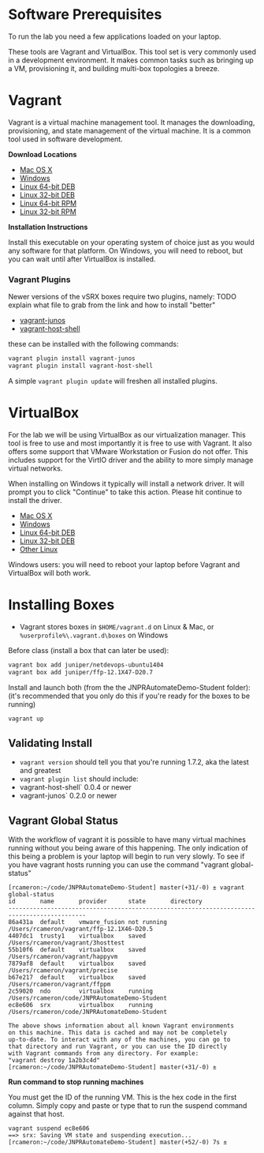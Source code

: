 Software Prerequisites
======================

To run the lab you need a few applications loaded on your laptop.

These tools are Vagrant and VirtualBox. This tool set is very commonly used in a development environment. It makes common tasks such as bringing up a VM, provisioning it, and building multi-box topologies a breeze.

Vagrant
=======

Vagrant is a virtual machine management tool. It manages the downloading, provisioning, and state management of the virtual machine. It is a common tool used in software development.

**Download Locations**

-	[Mac OS X](https://dl.bintray.com/mitchellh/vagrant/vagrant_1.7.2.dmg)
-	[Windows](https://dl.bintray.com/mitchellh/vagrant/vagrant_1.7.2.msi)
-	[Linux 64-bit DEB](https://dl.bintray.com/mitchellh/vagrant/vagrant_1.7.2_x86_64.deb)
-	[Linux 32-bit DEB](https://dl.bintray.com/mitchellh/vagrant/vagrant_1.7.2_i686.deb)
-	[Linux 64-bit RPM](https://dl.bintray.com/mitchellh/vagrant/vagrant_1.7.2_x86_64.rpm)
-	[Linux 32-bit RPM](https://dl.bintray.com/mitchellh/vagrant/vagrant_1.7.2_i686.rpm)

**Installation Instructions**

Install this executable on your operating system of choice just as you would any software for that platform.  On Windows, you will need to reboot, but you can wait until after VirtualBox is installed.

### Vagrant Plugins

Newer versions of the vSRX boxes require two plugins, namely: TODO explain what file to grab from the link and how to install "better"

- [vagrant-junos](https://github.com/JNPRAutomate/vagrant-junos)
- [vagrant-host-shell](https://github.com/phinze/vagrant-host-shell)

these can be installed with the following commands:

```bash
vagrant plugin install vagrant-junos
vagrant plugin install vagrant-host-shell
```

A simple `vagrant plugin update` will freshen all installed plugins.


VirtualBox
===========

For the lab we will be using VirtualBox as our virtualization manager. This tool is free to use and most importantly it is free to use with Vagrant. It also offers some support that VMware Workstation or Fusion do not offer. This includes support for the VirtIO driver and the ability to more simply manage virtual networks.

When installing on Windows it typically will install a network driver. It will prompt you to click "Continue" to take this action. Please hit continue to install the driver.

-	[Mac OS X](http://download.virtualbox.org/virtualbox/4.3.26/VirtualBox-4.3.26-98988-OSX.dmg)
-	[Windows](http://download.virtualbox.org/virtualbox/4.3.26/VirtualBox-4.3.26-98988-Win.exe)
-	[Linux 64-bit DEB](http://download.virtualbox.org/virtualbox/4.3.26/virtualbox-4.3_4.3.26-98988~Ubuntu~raring_amd64.deb)
-	[Linux 32-bit DEB](http://download.virtualbox.org/virtualbox/4.3.26/virtualbox-4.3_4.3.26-98988~Ubuntu~raring_i386.deb)
-	[Other Linux](https://www.virtualbox.org/wiki/Linux_Downloads)

Windows users: you will need to reboot your laptop before Vagrant and VirtualBox will both work.

Installing Boxes
================

- Vagrant stores boxes in `$HOME/vagrant.d` on Linux & Mac, or `%userprofile%\.vagrant.d\boxes` on Windows


Before class (install a box that can later be used):
```bash
vagrant box add juniper/netdevops-ubuntu1404
vagrant box add juniper/ffp-12.1X47-D20.7

```

Install and launch both (from the the JNPRAutomateDemo-Student folder):
(it's recommended that you only do this if you're ready for the boxes to be running)
```bash
vagrant up
```

Validating Install
------------------

- `vagrant version` should tell you that you're running 1.7.2, aka the latest and greatest
- `vagrant plugin list` should include:
 - vagrant-host-shell` 0.0.4 or newer
 - vagrant-junos` 0.2.0 or newer


Vagrant Global Status
---------------------

With the workflow of vagrant it is possible to have many virtual machines running without you being aware of this happening. The only indication of this being a problem is your laptop will begin to run very slowly. To see if you have vagrant hosts running you can use the command "vagrant global-status"

```
[rcameron:~/code/JNPRAutomateDemo-Student] master(+31/-0) ± vagrant global-status
id       name       provider      state       directory
--------------------------------------------------------------------------------------------
86a431a  default    vmware_fusion not running /Users/rcameron/vagrant/ffp-12.1X46-D20.5
4407dc1  trusty1    virtualbox    saved       /Users/rcameron/vagrant/3hosttest
55b10f6  default    virtualbox    saved       /Users/rcameron/vagrant/happyvm
7879af8  default    virtualbox    saved       /Users/rcameron/vagrant/precise
b67e217  default    virtualbox    saved       /Users/rcameron/vagrant/ffppm
2c59020  ndo        virtualbox    running     /Users/rcameron/code/JNPRAutomateDemo-Student
ec8e606  srx        virtualbox    running     /Users/rcameron/code/JNPRAutomateDemo-Student

The above shows information about all known Vagrant environments
on this machine. This data is cached and may not be completely
up-to-date. To interact with any of the machines, you can go to
that directory and run Vagrant, or you can use the ID directly
with Vagrant commands from any directory. For example:
"vagrant destroy 1a2b3c4d"
[rcameron:~/code/JNPRAutomateDemo-Student] master(+31/-0) ±
```

**Run command to stop running machines**

You must get the ID of the running VM. This is the hex code in the first column. Simply copy and paste or type that to run the suspend command against that host.

```
vagrant suspend ec8e606
==> srx: Saving VM state and suspending execution...
[rcameron:~/code/JNPRAutomateDemo-Student] master(+52/-0) 7s ±
```
